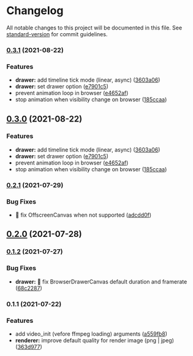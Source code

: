 # Changelog

All notable changes to this project will be documented in this file. See [standard-version](https://github.com/conventional-changelog/standard-version) for commit guidelines.

### [0.3.1](https://github.com/urpflanze-org/drawer-canvas/compare/v0.2.1...v0.3.1) (2021-08-22)


### Features

* **drawer:** add timeline tick mode (linear, async) ([3603a06](https://github.com/urpflanze-org/drawer-canvas/commits/3603a067c4be18d5cc2da04499e4e35e2004baad))
* **drawer:** set drawer option ([e7901c5](https://github.com/urpflanze-org/drawer-canvas/commits/e7901c598c45545c9543b5eb4eb6051c9680c28b))
* prevent animation loop in browser ([e4652af](https://github.com/urpflanze-org/drawer-canvas/commits/e4652af00caca6a4d219773fdfde042fb83209bc))
* stop animation when visibility change on browser ([185ccaa](https://github.com/urpflanze-org/drawer-canvas/commits/185ccaa4b2e15e3a905206f3af0b5fc50c440ba0))

## [0.3.0](https://github.com/urpflanze-org/drawer-canvas/compare/v0.2.1...v0.3.0) (2021-08-22)


### Features

* **drawer:** add timeline tick mode (linear, async) ([3603a06](https://github.com/urpflanze-org/drawer-canvas/commits/3603a067c4be18d5cc2da04499e4e35e2004baad))
* **drawer:** set drawer option ([e7901c5](https://github.com/urpflanze-org/drawer-canvas/commits/e7901c598c45545c9543b5eb4eb6051c9680c28b))
* prevent animation loop in browser ([e4652af](https://github.com/urpflanze-org/drawer-canvas/commits/e4652af00caca6a4d219773fdfde042fb83209bc))
* stop animation when visibility change on browser ([185ccaa](https://github.com/urpflanze-org/drawer-canvas/commits/185ccaa4b2e15e3a905206f3af0b5fc50c440ba0))

### [0.2.1](https://github.com/urpflanze-org/drawer-canvas/compare/v0.2.0...v0.2.1) (2021-07-29)


### Bug Fixes

* :bug: fix OffscreenCanvas when not supported ([adcdd0f](https://github.com/urpflanze-org/drawer-canvas/commits/adcdd0f0d89421bf4e0101cd3be836733fa00a17))

## [0.2.0](https://github.com/urpflanze-org/drawer-canvas/compare/v0.1.2...v0.2.0) (2021-07-28)

### [0.1.2](https://github.com/urpflanze-org/drawer-canvas/compare/v0.1.1...v0.1.2) (2021-07-27)

### Bug Fixes

- **drawer:** :bug: fix BrowserDrawerCanvas default duration and framerate ([68c2287](https://github.com/urpflanze-org/drawer-canvas/commits/68c22873b2506f79f71b32d1ad9f79f5bb5ce3c8))

### 0.1.1 (2021-07-22)

### Features

- add video_init (vefore ffmpeg loading) arguments ([a559fb8](https://github.com/urpflanze-org/drawer-canvas/commits/a559fb833908b1a0e5052f6291a18c975c71689d))
- **renderer:** improve default quality for render image (png | jpeg) ([363d977](https://github.com/urpflanze-org/drawer-canvas/commits/363d977b3c64f168aaa70f637ab46f1e0c3efdeb))
